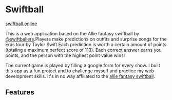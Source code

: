 # Swiftball
[swiftball.online](www.swiftball.online)

This is a web application based on the Allie fantasy swiftball by [@swiftballers](https://x.com/swiftballers?lang=en).Players make  predictions on outfits and surprise songs for the Eras tour by Taylor Swift.Each prediction is worth a certain amount of points (totaling a maximum perfect score of 113). Each correct answer earns you points, and the person with the highest point value wins!

The current game is played by filling a google form for every show. I built this app as a fun project and to challenge myself and practice my web development skills. It's in no way affiliated to the [allie fantasy swiftball](https://x.com/swiftballers?lang=en).

## Features